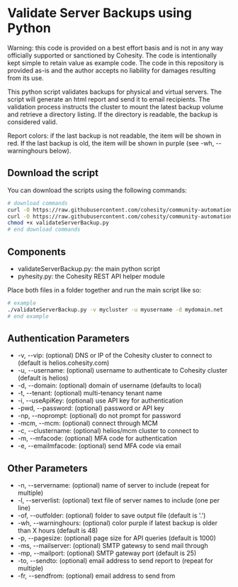 # Validate Server Backups using Python

Warning: this code is provided on a best effort basis and is not in any way officially supported or sanctioned by Cohesity. The code is intentionally kept simple to retain value as example code. The code in this repository is provided as-is and the author accepts no liability for damages resulting from its use.

This python script validates backups for physical and virtual servers. The script will generate an html report and send it to email recipients. The validation process instructs the cluster to mount the latest backup volume and retrieve a directory listing. If the directory is readable, the backup is considered valid.

Report colors: if the last backup is not readable, the item will be shown in red. If the last backup is old, the item will be shown in purple (see -wh, --warninghours below).

## Download the script

You can download the scripts using the following commands:

```bash
# download commands
curl -O https://raw.githubusercontent.com/cohesity/community-automation-samples/main/reports/python/validateServerBackup/validateServerBackup.py
curl -O https://raw.githubusercontent.com/cohesity/community-automation-samples/main/python/pyhesity.py
chmod +x validateServerBackup.py
# end download commands
```

## Components

* validateServerBackup.py: the main python script
* pyhesity.py: the Cohesity REST API helper module

Place both files in a folder together and run the main script like so:

```bash
# example
./validateServerBackup.py -v mycluster -u myusername -d mydomain.net
# end example
```

## Authentication Parameters

* -v, --vip: (optional) DNS or IP of the Cohesity cluster to connect to (default is helios.cohesity.com)
* -u, --username: (optional) username to authenticate to Cohesity cluster (default is helios)
* -d, --domain: (optional) domain of username (defaults to local)
* -t, --tenant: (optional) multi-tenancy tenant name
* -i, --useApiKey: (optional) use API key for authentication
* -pwd, --password: (optional) password or API key
* -np, --noprompt: (optional) do not prompt for password
* -mcm, --mcm: (optional) connect through MCM
* -c, --clustername: (optional) helios/mcm cluster to connect to
* -m, --mfacode: (optional) MFA code for authentication
* -e, --emailmfacode: (optional) send MFA code via email

## Other Parameters

* -n, --servername: (optional) name of server to include (repeat for multiple)
* -l, --serverlist: (optional) text file of server names to include (one per line)
* -of, --outfolder: (optional) folder to save output file (default is '.')
* -wh, --warninghours: (optional) color purple if latest backup is older than X hours (default is 48)
* -p, --pagesize: (optional) page size for API queries (default is 1000)
* -ms, --mailserver: (optional) SMTP gatewsy to send mail through
* -mp, --mailport: (optional) SMTP gateway port (default is 25)
* -to, --sendto: (optional) email address to send report to (repeat for multiple)
* -fr, --sendfrom: (optional) email address to send from
